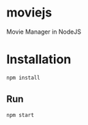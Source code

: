 # moviejs
Movie Manager in NodeJS

# Installation

```bash
npm install
```

## Run
```bash
npm start
```

